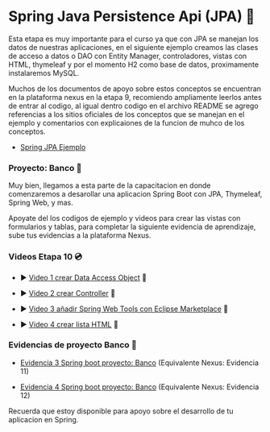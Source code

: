 # Spring Java Persistence Api (JPA) :apple:

Esta etapa es muy importante para el curso ya que con JPA se manejan los datos de nuestras aplicaciones, en el siguiente ejemplo creamos las clases de acceso a datos o DAO con Entity Manager, controladores, vistas con HTML, thymeleaf y por el momento H2 como base de datos, proximamente instalaremos MySQL. 

Muchos de los documentos de apoyo sobre estos conceptos se encuentran en la plataforma nexus en la etapa 9, recomiendo ampliamente leerlos antes de entrar al codigo, al igual dentro codigo en el archivo README se agrego referencias a los sitios oficiales de los conceptos que se manejan en el ejemplo y comentarios con explicaiones de la funcion de muhco de los conceptos.

- [Spring JPA Ejemplo](https://github.com/LuisDiaz-ipsilon/Capacitacion-Java-Web/tree/Spring-JPA-Ejemplo)

### Proyecto: Banco :pushpin:

Muy bien, llegamos a esta parte de la capacitacion en donde comenzaremos a desarollar una aplicacion Spring Boot con JPA, Thymeleaf, Spring Web, y mas. 

Apoyate del los codigos de ejemplo y videos para crear las vistas con formularios y tablas, para completar la siguiente evidencia de aprendizaje, sube tus evidencias a la plataforma Nexus.

### Videos Etapa 10 :cd:

- :arrow_forward: [Video 1 crear Data Access Object](https://youtu.be/kdcJuIkPykA) :vhs:

- :arrow_forward: [Video 2 crear Controller](https://youtu.be/JeZYW_J5tNc) :vhs:

- :arrow_forward: [Video 3 añadir Spring Web Tools con Eclipse Marketplace](https://youtu.be/FmsW1SNNAzE) :vhs:

- :arrow_forward: [Video 4 crear lista HTML](https://youtu.be/W3L993T4QQI) :vhs:


### Evidencias de proyecto Banco :page_facing_up:

- [Evidencia 3 Spring boot proyecto: Banco](https://drive.google.com/file/d/1N9ercUoDs2iNPILGXlw1Lr4MKj4rA_lT/view?usp=sharing) (Equivalente Nexus: Evidencia 11)

- [Evidencia 4 Spring boot proyecto: Banco](https://drive.google.com/file/d/1dJxjGe7xCGvfMfV67vR1WCzRTdypJV7w/view?usp=sharing) (Equivalente Nexus: Evidencia 12)

Recuerda que estoy disponible para apoyo sobre el desarrollo de tu aplicacion en Spring.
